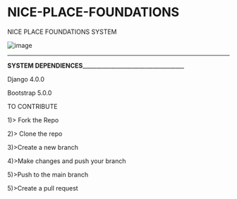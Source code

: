# NICE-PLACE-FOUNDATIONS
NICE PLACE FOUNDATIONS SYSTEM

![image](https://github.com/simokamaa/NICE-PLACE-FOUNDATIONS/assets/88234407/8b53b566-c464-4321-a425-e60954635efb)


______________________________________________________________________________________________________________________
________________________________SYSTEM DEPENDIENCES____________________________________________________________________

Django 4.0.0

Bootstrap 5.0.0

TO CONTRIBUTE

1)> Fork the Repo

2)> Clone the repo

3)>Create a new branch

4)>Make changes and push your branch

5)>Push to the main branch

5)>Create a pull request
